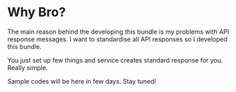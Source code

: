 # Why Bro?

The main reason behind the developing this bundle is my problems with API response messages. I want to standardise all API responses so I developed this bundle.

You just set up few things and service creates standard response for you. Really simple.

Sample codes will be here in few days. Stay tuned!